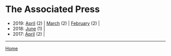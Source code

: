 # The Associated Press

  * 2019: 
      [April](./the-associated-press-2019-04.md) (2) | 
      [March](./the-associated-press-2019-03.md) (2) | 
      [February](./the-associated-press-2019-02.md) (2) | 
  * 2018: 
      [June](./the-associated-press-2018-06.md) (1) | 
  * 2017: 
      [April](./the-associated-press-2017-04.md) (2) | 

----

[Home](../)
